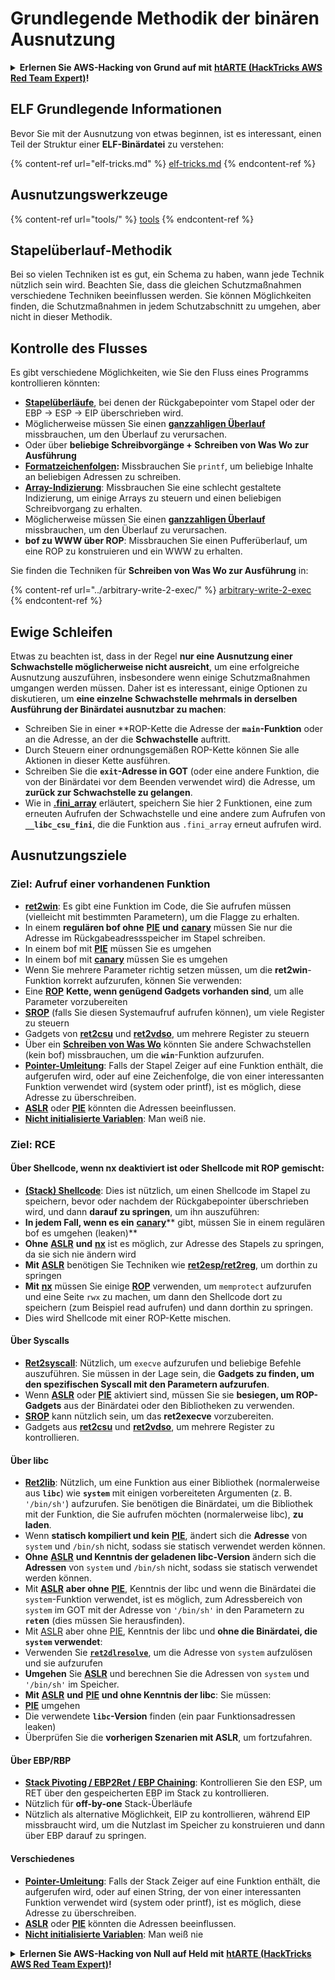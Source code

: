 # Grundlegende Methodik der binären Ausnutzung

<details>

<summary><strong>Erlernen Sie AWS-Hacking von Grund auf mit</strong> <a href="https://training.hacktricks.xyz/courses/arte"><strong>htARTE (HackTricks AWS Red Team Expert)</strong></a><strong>!</strong></summary>

Andere Möglichkeiten, HackTricks zu unterstützen:

* Wenn Sie Ihr **Unternehmen in HackTricks beworben sehen möchten** oder **HackTricks im PDF-Format herunterladen möchten**, überprüfen Sie die [**ABONNEMENTPLÄNE**](https://github.com/sponsors/carlospolop)!
* Holen Sie sich das [**offizielle PEASS & HackTricks-Merchandise**](https://peass.creator-spring.com)
* Entdecken Sie [**The PEASS Family**](https://opensea.io/collection/the-peass-family), unsere Sammlung exklusiver [**NFTs**](https://opensea.io/collection/the-peass-family)
* **Treten Sie der** 💬 [**Discord-Gruppe**](https://discord.gg/hRep4RUj7f) oder der [**Telegramm-Gruppe**](https://t.me/peass) bei oder **folgen** Sie uns auf **Twitter** 🐦 [**@hacktricks\_live**](https://twitter.com/hacktricks\_live)**.**
* **Teilen Sie Ihre Hacking-Tricks, indem Sie PRs an die** [**HackTricks**](https://github.com/carlospolop/hacktricks) und [**HackTricks Cloud**](https://github.com/carlospolop/hacktricks-cloud) GitHub-Repositorys einreichen.

</details>

## ELF Grundlegende Informationen

Bevor Sie mit der Ausnutzung von etwas beginnen, ist es interessant, einen Teil der Struktur einer **ELF-Binärdatei** zu verstehen:

{% content-ref url="elf-tricks.md" %}
[elf-tricks.md](elf-tricks.md)
{% endcontent-ref %}

## Ausnutzungswerkzeuge

{% content-ref url="tools/" %}
[tools](tools/)
{% endcontent-ref %}

## Stapelüberlauf-Methodik

Bei so vielen Techniken ist es gut, ein Schema zu haben, wann jede Technik nützlich sein wird. Beachten Sie, dass die gleichen Schutzmaßnahmen verschiedene Techniken beeinflussen werden. Sie können Möglichkeiten finden, die Schutzmaßnahmen in jedem Schutzabschnitt zu umgehen, aber nicht in dieser Methodik.

## Kontrolle des Flusses

Es gibt verschiedene Möglichkeiten, wie Sie den Fluss eines Programms kontrollieren könnten:

* [**Stapelüberläufe**](../stack-overflow/), bei denen der Rückgabepointer vom Stapel oder der EBP -> ESP -> EIP überschrieben wird.
* Möglicherweise müssen Sie einen [**ganzzahligen Überlauf**](../integer-overflow.md) missbrauchen, um den Überlauf zu verursachen.
* Oder über **beliebige Schreibvorgänge + Schreiben von Was Wo zur Ausführung**
* [**Formatzeichenfolgen**](../format-strings/)**:** Missbrauchen Sie `printf`, um beliebige Inhalte an beliebigen Adressen zu schreiben.
* [**Array-Indizierung**](../array-indexing.md): Missbrauchen Sie eine schlecht gestaltete Indizierung, um einige Arrays zu steuern und einen beliebigen Schreibvorgang zu erhalten.
* Möglicherweise müssen Sie einen [**ganzzahligen Überlauf**](../integer-overflow.md) missbrauchen, um den Überlauf zu verursachen.
* **bof zu WWW über ROP**: Missbrauchen Sie einen Pufferüberlauf, um eine ROP zu konstruieren und ein WWW zu erhalten.

Sie finden die Techniken für **Schreiben von Was Wo zur Ausführung** in:

{% content-ref url="../arbitrary-write-2-exec/" %}
[arbitrary-write-2-exec](../arbitrary-write-2-exec/)
{% endcontent-ref %}

## Ewige Schleifen

Etwas zu beachten ist, dass in der Regel **nur eine Ausnutzung einer Schwachstelle möglicherweise nicht ausreicht**, um eine erfolgreiche Ausnutzung auszuführen, insbesondere wenn einige Schutzmaßnahmen umgangen werden müssen. Daher ist es interessant, einige Optionen zu diskutieren, um **eine einzelne Schwachstelle mehrmals in derselben Ausführung der Binärdatei ausnutzbar zu machen**:

* Schreiben Sie in einer **ROP-Kette die Adresse der **`main`-Funktion** oder an die Adresse, an der die **Schwachstelle** auftritt.
* Durch Steuern einer ordnungsgemäßen ROP-Kette können Sie alle Aktionen in dieser Kette ausführen.
* Schreiben Sie die **`exit`-Adresse in GOT** (oder eine andere Funktion, die von der Binärdatei vor dem Beenden verwendet wird) die Adresse, um **zurück zur Schwachstelle zu gelangen**.
* Wie in [**.fini\_array**](../arbitrary-write-2-exec/www2exec-.dtors-and-.fini\_array.md#eternal-loop) erläutert, speichern Sie hier 2 Funktionen, eine zum erneuten Aufrufen der Schwachstelle und eine andere zum Aufrufen von **`__libc_csu_fini`**, die die Funktion aus `.fini_array` erneut aufrufen wird.

## Ausnutzungsziele

### Ziel: Aufruf einer vorhandenen Funktion

* [**ret2win**](./#ret2win): Es gibt eine Funktion im Code, die Sie aufrufen müssen (vielleicht mit bestimmten Parametern), um die Flagge zu erhalten.
* In einem **regulären bof ohne** [**PIE**](../common-binary-protections-and-bypasses/pie/) **und** [**canary**](../common-binary-protections-and-bypasses/stack-canaries/) müssen Sie nur die Adresse im Rückgabeadressspeicher im Stapel schreiben.
* In einem bof mit [**PIE**](../common-binary-protections-and-bypasses/pie/) müssen Sie es umgehen
* In einem bof mit [**canary**](../common-binary-protections-and-bypasses/stack-canaries/) müssen Sie es umgehen
* Wenn Sie mehrere Parameter richtig setzen müssen, um die **ret2win**-Funktion korrekt aufzurufen, können Sie verwenden:
* Eine [**ROP**](./#rop-and-ret2...-techniques) **Kette, wenn genügend Gadgets vorhanden sind**, um alle Parameter vorzubereiten
* [**SROP**](../rop-return-oriented-programing/srop-sigreturn-oriented-programming.md) (falls Sie diesen Systemaufruf aufrufen können), um viele Register zu steuern
* Gadgets von [**ret2csu**](../rop-return-oriented-programing/ret2csu.md) und [**ret2vdso**](../rop-return-oriented-programing/ret2vdso.md), um mehrere Register zu steuern
* Über ein [**Schreiben von Was Wo**](../arbitrary-write-2-exec/) könnten Sie andere Schwachstellen (kein bof) missbrauchen, um die **`win`**-Funktion aufzurufen.
* [**Pointer-Umleitung**](../stack-overflow/pointer-redirecting.md): Falls der Stapel Zeiger auf eine Funktion enthält, die aufgerufen wird, oder auf eine Zeichenfolge, die von einer interessanten Funktion verwendet wird (system oder printf), ist es möglich, diese Adresse zu überschreiben.
* [**ASLR**](../common-binary-protections-and-bypasses/aslr/) oder [**PIE**](../common-binary-protections-and-bypasses/pie/) könnten die Adressen beeinflussen.
* [**Nicht initialisierte Variablen**](../stack-overflow/uninitialized-variables.md): Man weiß nie.

### Ziel: RCE

#### Über Shellcode, wenn nx deaktiviert ist oder Shellcode mit ROP gemischt:

* [**(Stack) Shellcode**](./#stack-shellcode): Dies ist nützlich, um einen Shellcode im Stapel zu speichern, bevor oder nachdem der Rückgabepointer überschrieben wird, und dann **darauf zu springen**, um ihn auszuführen:
* **In jedem Fall, wenn es ein** [**canary**](../common-binary-protections-and-bypasses/stack-canaries/)** gibt, müssen Sie in einem regulären bof es umgehen (leaken)**
* **Ohne** [**ASLR**](../common-binary-protections-and-bypasses/aslr/) **und** [**nx**](../common-binary-protections-and-bypasses/no-exec-nx.md) ist es möglich, zur Adresse des Stapels zu springen, da sie sich nie ändern wird
* **Mit** [**ASLR**](../common-binary-protections-and-bypasses/aslr/) benötigen Sie Techniken wie [**ret2esp/ret2reg**](../rop-return-oriented-programing/ret2esp-ret2reg.md), um dorthin zu springen
* **Mit** [**nx**](../common-binary-protections-and-bypasses/no-exec-nx.md) müssen Sie einige [**ROP**](../rop-return-oriented-programing/) verwenden, um `memprotect` aufzurufen und eine Seite `rwx` zu machen, um dann den Shellcode dort zu speichern (zum Beispiel read aufrufen) und dann dorthin zu springen.
* Dies wird Shellcode mit einer ROP-Kette mischen.
#### Über Syscalls

* [**Ret2syscall**](../rop-return-oriented-programing/rop-syscall-execv/): Nützlich, um `execve` aufzurufen und beliebige Befehle auszuführen. Sie müssen in der Lage sein, die **Gadgets zu finden, um den spezifischen Syscall mit den Parametern aufzurufen**.
* Wenn [**ASLR**](../common-binary-protections-and-bypasses/aslr/) oder [**PIE**](../common-binary-protections-and-bypasses/pie/) aktiviert sind, müssen Sie sie **besiegen, um ROP-Gadgets** aus der Binärdatei oder den Bibliotheken zu verwenden.
* [**SROP**](../rop-return-oriented-programing/srop-sigreturn-oriented-programming.md) kann nützlich sein, um das **ret2execve** vorzubereiten.
* Gadgets aus [**ret2csu**](../rop-return-oriented-programing/ret2csu.md) und [**ret2vdso**](../rop-return-oriented-programing/ret2vdso.md), um mehrere Register zu kontrollieren.

#### Über libc

* [**Ret2lib**](../rop-return-oriented-programing/ret2lib/): Nützlich, um eine Funktion aus einer Bibliothek (normalerweise aus **`libc`**) wie **`system`** mit einigen vorbereiteten Argumenten (z. B. `'/bin/sh'`) aufzurufen. Sie benötigen die Binärdatei, um die Bibliothek mit der Funktion, die Sie aufrufen möchten (normalerweise libc), **zu laden**.
* Wenn **statisch kompiliert und kein** [**PIE**](../common-binary-protections-and-bypasses/pie/), ändert sich die **Adresse** von `system` und `/bin/sh` nicht, sodass sie statisch verwendet werden können.
* **Ohne** [**ASLR**](../common-binary-protections-and-bypasses/aslr/) **und Kenntnis der geladenen libc-Version** ändern sich die **Adressen** von `system` und `/bin/sh` nicht, sodass sie statisch verwendet werden können.
* Mit [**ASLR**](../common-binary-protections-and-bypasses/aslr/) **aber ohne** [**PIE**](../common-binary-protections-and-bypasses/pie/), Kenntnis der libc und wenn die Binärdatei die `system`-Funktion verwendet, ist es möglich, zum Adressbereich von `system` im GOT mit der Adresse von `'/bin/sh'` in den Parametern zu **`ret`en** (dies müssen Sie herausfinden).
* Mit [ASLR](../common-binary-protections-and-bypasses/aslr/) aber ohne [PIE](../common-binary-protections-and-bypasses/pie/), Kenntnis der libc und **ohne die Binärdatei, die `system` verwendet**:
* Verwenden Sie [**`ret2dlresolve`**](../rop-return-oriented-programing/ret2dlresolve.md), um die Adresse von `system` aufzulösen und sie aufzurufen&#x20;
* **Umgehen** Sie [**ASLR**](../common-binary-protections-and-bypasses/aslr/) und berechnen Sie die Adressen von `system` und `'/bin/sh'` im Speicher.
* **Mit** [**ASLR**](../common-binary-protections-and-bypasses/aslr/) **und** [**PIE**](../common-binary-protections-and-bypasses/pie/) **und ohne Kenntnis der libc**: Sie müssen:
* [**PIE**](../common-binary-protections-and-bypasses/pie/) umgehen
* Die verwendete **`libc`-Version** finden (ein paar Funktionsadressen leaken)
* Überprüfen Sie die **vorherigen Szenarien mit ASLR**, um fortzufahren.

#### Über EBP/RBP

* [**Stack Pivoting / EBP2Ret / EBP Chaining**](../stack-overflow/stack-pivoting-ebp2ret-ebp-chaining.md): Kontrollieren Sie den ESP, um RET über den gespeicherten EBP im Stack zu kontrollieren.
* Nützlich für **off-by-one** Stack-Überläufe
* Nützlich als alternative Möglichkeit, EIP zu kontrollieren, während EIP missbraucht wird, um die Nutzlast im Speicher zu konstruieren und dann über EBP darauf zu springen.

#### Verschiedenes

* [**Pointer-Umleitung**](../stack-overflow/pointer-redirecting.md): Falls der Stack Zeiger auf eine Funktion enthält, die aufgerufen wird, oder auf einen String, der von einer interessanten Funktion verwendet wird (system oder printf), ist es möglich, diese Adresse zu überschreiben.
* [**ASLR**](../common-binary-protections-and-bypasses/aslr/) oder [**PIE**](../common-binary-protections-and-bypasses/pie/) könnten die Adressen beeinflussen.
* [**Nicht initialisierte Variablen**](../stack-overflow/uninitialized-variables.md): Man weiß nie

<details>

<summary><strong>Erlernen Sie AWS-Hacking von Null auf Held mit</strong> <a href="https://training.hacktricks.xyz/courses/arte"><strong>htARTE (HackTricks AWS Red Team Expert)</strong></a><strong>!</strong></summary>

Andere Möglichkeiten, HackTricks zu unterstützen:

* Wenn Sie Ihr **Unternehmen in HackTricks beworben sehen möchten** oder **HackTricks als PDF herunterladen möchten**, überprüfen Sie die [**ABONNEMENTPLÄNE**](https://github.com/sponsors/carlospolop)!
* Holen Sie sich das [**offizielle PEASS & HackTricks-Merchandise**](https://peass.creator-spring.com)
* Entdecken Sie [**The PEASS Family**](https://opensea.io/collection/the-peass-family), unsere Sammlung exklusiver [**NFTs**](https://opensea.io/collection/the-peass-family)
* **Treten Sie der** 💬 [**Discord-Gruppe**](https://discord.gg/hRep4RUj7f) oder der [**Telegram-Gruppe**](https://t.me/peass) bei oder **folgen** Sie uns auf **Twitter** 🐦 [**@hacktricks\_live**](https://twitter.com/hacktricks\_live)**.**
* **Teilen Sie Ihre Hacking-Tricks, indem Sie PRs an die** [**HackTricks**](https://github.com/carlospolop/hacktricks) und [**HackTricks Cloud**](https://github.com/carlospolop/hacktricks-cloud) GitHub-Repositories einreichen.

</details>
